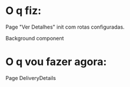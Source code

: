 # O q fiz:

Page "Ver Detalhes" init com rotas configuradas.

Background component

# O q vou fazer agora:

Page DeliveryDetails
